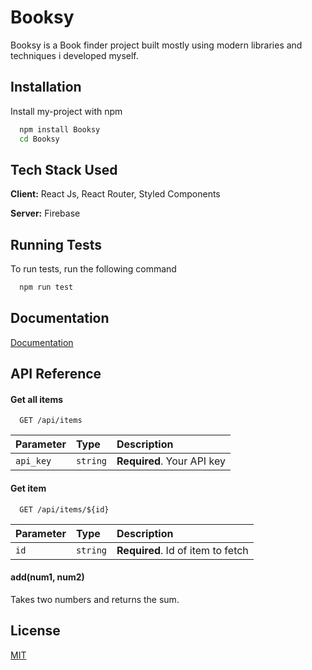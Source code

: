 # Booksy

Booksy is a Book finder project built mostly using modern libraries and techniques i developed myself.

## Installation

Install my-project with npm

```bash
  npm install Booksy
  cd Booksy
```

## Tech Stack Used

**Client:** React Js, React Router, Styled Components

**Server:** Firebase

## Running Tests

To run tests, run the following command

```bash
  npm run test
```

## Documentation

[Documentation]()

## API Reference

#### Get all items

```http
  GET /api/items
```

| Parameter | Type     | Description                |
| :-------- | :------- | :------------------------- |
| `api_key` | `string` | **Required**. Your API key |

#### Get item

```http
  GET /api/items/${id}
```

| Parameter | Type     | Description                       |
| :-------- | :------- | :-------------------------------- |
| `id`      | `string` | **Required**. Id of item to fetch |

#### add(num1, num2)

Takes two numbers and returns the sum.

## License

[MIT](https://choosealicense.com/licenses/mit/)
